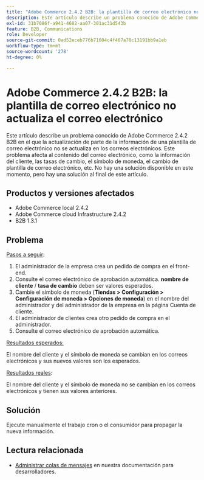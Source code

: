 ```yaml
---
title: "Adobe Commerce 2.4.2 B2B: la plantilla de correo electrónico no actualiza el correo electrónico"
description: Este artículo describe un problema conocido de Adobe Commerce 2.4.2 B2B en el que la actualización de parte de la información de una plantilla de correo electrónico no se actualiza en los correos electrónicos. Este problema afecta al contenido del correo electrónico, como la información del cliente, las tasas de cambio, el símbolo de moneda, el cambio de plantilla de correo electrónico, etc. No hay una solución disponible en este momento, pero hay una solución al final de este artículo.
exl-id: 31b7086f-a941-4682-aa07-301ac31d543b
feature: B2B, Communications
role: Developer
source-git-commit: 0ad52eceb776b71604c4f467a70c13191bb9a1eb
workflow-type: tm+mt
source-wordcount: '278'
ht-degree: 0%

---
```


# Adobe Commerce 2.4.2 B2B: la plantilla de correo electrónico no actualiza el correo electrónico

Este artículo describe un problema conocido de Adobe Commerce 2.4.2 B2B en el que la actualización de parte de la información de una plantilla de correo electrónico no se actualiza en los correos electrónicos. Este problema afecta al contenido del correo electrónico, como la información del cliente, las tasas de cambio, el símbolo de moneda, el cambio de plantilla de correo electrónico, etc. No hay una solución disponible en este momento, pero hay una solución al final de este artículo.

## Productos y versiones afectados

* Adobe Commerce local 2.4.2
* Adobe Commerce cloud Infrastructure 2.4.2
* B2B 1.3.1

## Problema

<u>Pasos a seguir</u>:

1. El administrador de la empresa crea un pedido de compra en el front-end.
1. Consulte el correo electrónico de aprobación automática. **nombre de cliente** / **tasa de cambio** deben ser valores esperados.
1. Cambie el símbolo de moneda (**Tiendas > Configuración > Configuración de moneda > Opciones de moneda**) en el nombre del administrador y del administrador de la empresa en la página Cuenta de cliente.
1. El administrador de clientes crea otro pedido de compra en el administrador.
1. Consulte el correo electrónico de aprobación automática.

<u>Resultados esperados:</u>

El nombre del cliente y el símbolo de moneda se cambian en los correos electrónicos y sus nuevos valores son los esperados.

<u>Resultados reales</u>:

El nombre del cliente y el símbolo de moneda no se cambian en los correos electrónicos y tienen sus valores anteriores.

## Solución

Ejecute manualmente el trabajo cron o el consumidor para propagar la nueva información.

## Lectura relacionada

* [Administrar colas de mensajes](https://devdocs.magento.com/guides/v2.4/config-guide/mq/manage-message-queues.html) en nuestra documentación para desarrolladores.
